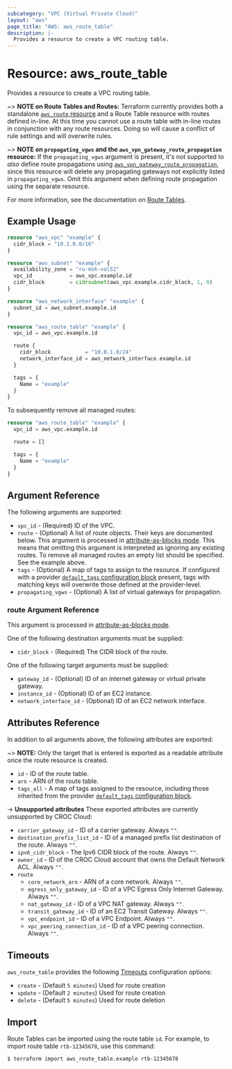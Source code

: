 ```yaml
---
subcategory: "VPC (Virtual Private Cloud)"
layout: "aws"
page_title: "AWS: aws_route_table"
description: |-
  Provides a resource to create a VPC routing table.
---
```


# Resource: aws_route_table

Provides a resource to create a VPC routing table.

~> **NOTE on Route Tables and Routes:** Terraform currently
provides both a standalone [`aws_route` resource][tf-route] and a Route Table resource with routes
defined in-line. At this time you cannot use a route table with in-line routes
in conjunction with any route resources. Doing so will cause
a conflict of rule settings and will overwrite rules.

~> **NOTE on `propagating_vgws` and the `aws_vpn_gateway_route_propagation` resource:**
If the `propagating_vgws` argument is present, it's not supported to _also_
define route propagations using [`aws_vpn_gateway_route_propagation`][tf-vpn-gateway-route-propagation], since
this resource will delete any propagating gateways not explicitly listed in
`propagating_vgws`. Omit this argument when defining route propagation using
the separate resource.

For more information, see the documentation on [Route Tables][route-tables].

## Example Usage

```terraform
resource "aws_vpc" "example" {
  cidr_block = "10.1.0.0/16"
}

resource "aws_subnet" "example" {
  availability_zone = "ru-msk-vol52"
  vpc_id            = aws_vpc.example.id
  cidr_block        = cidrsubnet(aws_vpc.example.cidr_block, 1, 0)
}

resource "aws_network_interface" "example" {
  subnet_id = aws_subnet.example.id
}

resource "aws_route_table" "example" {
  vpc_id = aws_vpc.example.id

  route {
    cidr_block           = "10.0.1.0/24"
    network_interface_id = aws_network_interface.example.id
  }

  tags = {
    Name = "example"
  }
}
```

To subsequently remove all managed routes:

```terraform
resource "aws_route_table" "example" {
  vpc_id = aws_vpc.example.id

  route = []

  tags = {
    Name = "example"
  }
}
```

## Argument Reference

The following arguments are supported:

* `vpc_id` - (Required) ID of the VPC.
* `route` - (Optional) A list of route objects. Their keys are documented below. This argument is processed in [attribute-as-blocks mode](https://www.terraform.io/docs/configuration/attr-as-blocks.html).
This means that omitting this argument is interpreted as ignoring any existing routes. To remove all managed routes an empty list should be specified. See the example above.
* `tags` - (Optional) A map of tags to assign to the resource. If configured with a provider [`default_tags` configuration block][default-tags] present, tags with matching keys will overwrite those defined at the provider-level.
* `propagating_vgws` - (Optional) A list of virtual gateways for propagation.

### route Argument Reference

This argument is processed in [attribute-as-blocks mode](https://www.terraform.io/docs/configuration/attr-as-blocks.html).

One of the following destination arguments must be supplied:

* `cidr_block` - (Required) The CIDR block of the route.

One of the following target arguments must be supplied:

* `gateway_id` - (Optional) ID of an internet gateway or virtual private gateway.
* `instance_id` - (Optional) ID of an EC2 instance.
* `network_interface_id` - (Optional) ID of an EC2 network interface.

## Attributes Reference

In addition to all arguments above, the following attributes are exported:

~> **NOTE:** Only the target that is entered is exported as a readable
attribute once the route resource is created.

* `id` - ID of the route table.
* `arn` - ARN of the route table.
* `tags_all` - A map of tags assigned to the resource, including those inherited from the provider [`default_tags` configuration block][default-tags].

->  **Unsupported attributes**
These exported attributes are currently unsupported by CROC Cloud:

* `carrier_gateway_id` - ID of a carrier gateway. Always `""`.
* `destination_prefix_list_id` - ID of a managed prefix list destination of the route. Always `""`.
* `ipv6_cidr_block` - The Ipv6 CIDR block of the route. Always `""`.
* `owner_id` - ID of the CROC Cloud account that owns the Default Network ACL. Always `""`.
* `route`
    * `core_network_arn` - ARN of a core network. Always `""`.
    * `egress_only_gateway_id` - ID of a VPC Egress Only Internet Gateway. Always `""`.
    * `nat_gateway_id` - ID of a VPC NAT gateway. Always `""`.
    * `transit_gateway_id` - ID of an EC2 Transit Gateway. Always `""`.
    * `vpc_endpoint_id` - ID of a VPC Endpoint. Always `""`.
    * `vpc_peering_connection_id` - ID of a VPC peering connection. Always `""`.

## Timeouts

`aws_route_table` provides the following [Timeouts](https://www.terraform.io/docs/configuration/blocks/resources/syntax.html#operation-timeouts) configuration options:

- `create` - (Default `5 minutes`) Used for route creation
- `update` - (Default `2 minutes`) Used for route creation
- `delete` - (Default `5 minutes`) Used for route deletion

## Import

Route Tables can be imported using the route table `id`. For example, to import
route table `rtb-12345678`, use this command:

```
$ terraform import aws_route_table.example rtb-12345678
```

[default-tags]: https://www.terraform.io/docs/providers/aws/index.html#default_tags-configuration-block
[route-tables]: https://docs.cloud.croc.ru/en/services/networks/routetables.html
[tf-route]: route.html
[tf-vpn-gateway-route-propagation]: vpn_gateway_route_propagation.html
